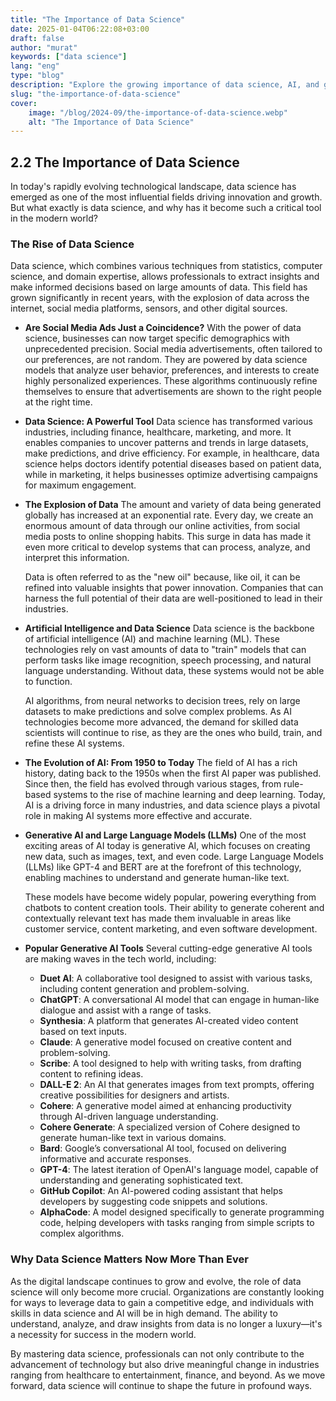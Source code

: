 ```yaml
---
title: "The Importance of Data Science"
date: 2025-01-04T06:22:08+03:00
draft: false
author: "murat"
keywords: ["data science"]
lang: "eng"
type: "blog"
description: "Explore the growing importance of data science, AI, and generative tools in today's technology-driven world."
slug: "the-importance-of-data-science"
cover:
    image: "/blog/2024-09/the-importance-of-data-science.webp"
    alt: "The Importance of Data Science"
---
```


## 2.2 The Importance of Data Science

In today's rapidly evolving technological landscape, data science has emerged as one of the most influential fields driving innovation and growth. But what exactly is data science, and why has it become such a critical tool in the modern world?

### The Rise of Data Science

Data science, which combines various techniques from statistics, computer science, and domain expertise, allows professionals to extract insights and make informed decisions based on large amounts of data. This field has grown significantly in recent years, with the explosion of data across the internet, social media platforms, sensors, and other digital sources.

- **Are Social Media Ads Just a Coincidence?**
    With the power of data science, businesses can now target specific demographics with unprecedented precision. Social media advertisements, often tailored to our preferences, are not random. They are powered by data science models that analyze user behavior, preferences, and interests to create highly personalized experiences. These algorithms continuously refine themselves to ensure that advertisements are shown to the right people at the right time.

- **Data Science: A Powerful Tool**
    Data science has transformed various industries, including finance, healthcare, marketing, and more. It enables companies to uncover patterns and trends in large datasets, make predictions, and drive efficiency. For example, in healthcare, data science helps doctors identify potential diseases based on patient data, while in marketing, it helps businesses optimize advertising campaigns for maximum engagement.

- **The Explosion of Data**
    The amount and variety of data being generated globally has increased at an exponential rate. Every day, we create an enormous amount of data through our online activities, from social media posts to online shopping habits. This surge in data has made it even more critical to develop systems that can process, analyze, and interpret this information.

    Data is often referred to as the "new oil" because, like oil, it can be refined into valuable insights that power innovation. Companies that can harness the full potential of their data are well-positioned to lead in their industries.

- **Artificial Intelligence and Data Science**
    Data science is the backbone of artificial intelligence (AI) and machine learning (ML). These technologies rely on vast amounts of data to "train" models that can perform tasks like image recognition, speech processing, and natural language understanding. Without data, these systems would not be able to function.

    AI algorithms, from neural networks to decision trees, rely on large datasets to make predictions and solve complex problems. As AI technologies become more advanced, the demand for skilled data scientists will continue to rise, as they are the ones who build, train, and refine these AI systems.

- **The Evolution of AI: From 1950 to Today**
    The field of AI has a rich history, dating back to the 1950s when the first AI paper was published. Since then, the field has evolved through various stages, from rule-based systems to the rise of machine learning and deep learning. Today, AI is a driving force in many industries, and data science plays a pivotal role in making AI systems more effective and accurate.

- **Generative AI and Large Language Models (LLMs)**
    One of the most exciting areas of AI today is generative AI, which focuses on creating new data, such as images, text, and even code. Large Language Models (LLMs) like GPT-4 and BERT are at the forefront of this technology, enabling machines to understand and generate human-like text.

    These models have become widely popular, powering everything from chatbots to content creation tools. Their ability to generate coherent and contextually relevant text has made them invaluable in areas like customer service, content marketing, and even software development.

- **Popular Generative AI Tools**
    Several cutting-edge generative AI tools are making waves in the tech world, including:

    - **Duet AI**: A collaborative tool designed to assist with various tasks, including content generation and problem-solving.
    - **ChatGPT**: A conversational AI model that can engage in human-like dialogue and assist with a range of tasks.
    - **Synthesia**: A platform that generates AI-created video content based on text inputs.
    - **Claude**: A generative model focused on creative content and problem-solving.
    - **Scribe**: A tool designed to help with writing tasks, from drafting content to refining ideas.
    - **DALL-E 2**: An AI that generates images from text prompts, offering creative possibilities for designers and artists.
    - **Cohere**: A generative model aimed at enhancing productivity through AI-driven language understanding.
    - **Cohere Generate**: A specialized version of Cohere designed to generate human-like text in various domains.
    - **Bard**: Google’s conversational AI tool, focused on delivering informative and accurate responses.
    - **GPT-4**: The latest iteration of OpenAI's language model, capable of understanding and generating sophisticated text.
    - **GitHub Copilot**: An AI-powered coding assistant that helps developers by suggesting code snippets and solutions.
    - **AlphaCode**: A model designed specifically to generate programming code, helping developers with tasks ranging from simple scripts to complex algorithms.

### Why Data Science Matters Now More Than Ever

As the digital landscape continues to grow and evolve, the role of data science will only become more crucial. Organizations are constantly looking for ways to leverage data to gain a competitive edge, and individuals with skills in data science and AI will be in high demand. The ability to understand, analyze, and draw insights from data is no longer a luxury—it's a necessity for success in the modern world.

By mastering data science, professionals can not only contribute to the advancement of technology but also drive meaningful change in industries ranging from healthcare to entertainment, finance, and beyond. As we move forward, data science will continue to shape the future in profound ways.
